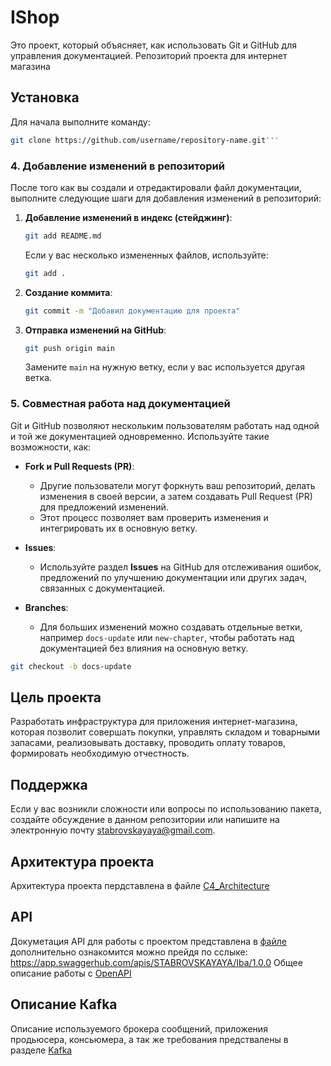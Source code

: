 # IShop

Это проект, который объясняет, как использовать Git и GitHub для управления документацией.
Репозиторий проекта для интернет магазина

## Установка
Для начала выполните команду:
```bash
git clone https://github.com/username/repository-name.git'''
 ```

### 4. **Добавление изменений в репозиторий**
После того как вы создали и отредактировали файл документации, выполните следующие шаги для добавления изменений в репозиторий:

1. **Добавление изменений в индекс (стейджинг)**:
    ```bash
    git add README.md
    ```
    Если у вас несколько измененных файлов, используйте:
    ```bash
    git add .
    ```

2. **Создание коммита**:
    ```bash
    git commit -m "Добавил документацию для проекта"
    ```

3. **Отправка изменений на GitHub**:
    ```bash
    git push origin main
    ```

    Замените `main` на нужную ветку, если у вас используется другая ветка.

### 5. **Совместная работа над документацией**
Git и GitHub позволяют нескольким пользователям работать над одной и той же документацией одновременно. Используйте такие возможности, как:

- **Fork и Pull Requests (PR)**:
  - Другие пользователи могут форкнуть ваш репозиторий, делать изменения в своей версии, а затем создавать Pull Request (PR) для предложений изменений.
  - Этот процесс позволяет вам проверить изменения и интегрировать их в основную ветку.

- **Issues**:
  - Используйте раздел **Issues** на GitHub для отслеживания ошибок, предложений по улучшению документации или других задач, связанных с документацией.

- **Branches**:
  - Для больших изменений можно создавать отдельные ветки, например `docs-update` или `new-chapter`, чтобы работать над документацией без влияния на основную ветку.

```bash
git checkout -b docs-update
 ```

## Цель проекта
Разработать инфраструктура для приложения интернет-магазина, которая позволит совершать покупки, управлять складом и товарными запасами, реализовывать доставку, проводить оплату товаров, формировать необходимую отчестность.

## Поддержка
Если у вас возникли сложности или вопросы по использованию пакета, создайте обсуждение в данном репозитории или напишите на электронную почту stabrovskayaya@gmail.com.

## Архитектура проекта
Архитектура проекта пердставлена в файле [C4_Architecture](https://github.com/YanaKidun/IShop/tree/main/System%20Architecture) 

## API
Докуметация API для работы с проектом представлена в [файле](https://github.com/YanaKidun/IShop/blob/main/API/API_Swagger) дополнительно ознакомится можно прейдя по сслыке: https://app.swaggerhub.com/apis/STABROVSKAYAYA/Iba/1.0.0
Общее описание работы с [OpenAPI](https://github.com/docops-hq/learnapidoc-ru/blob/master/openAPI-specification/README.md)

## Описание Кafka
Описание используемого брокера сообщений, приложения продьюсера, консьюмера, а так же требования предствалены в разделе [Kafka](https://github.com/YanaKidun/IShop/tree/main/Kafka)


